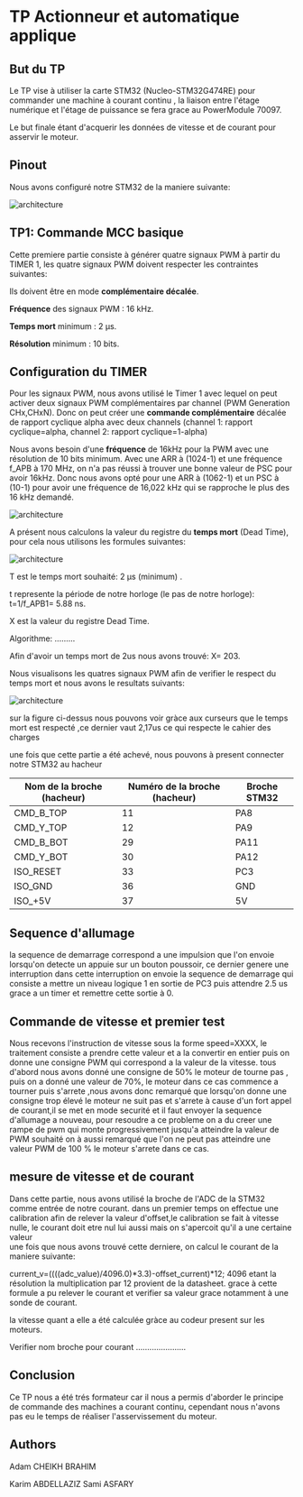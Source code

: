 # TP Actionneur et automatique applique


## But du TP 
Le TP vise à utiliser la carte STM32 (Nucleo-STM32G474RE) pour commander une machine à courant continu , la liaison entre l'étage numérique et l'étage de puissance se fera grace au PowerModule 70097.

Le but finale étant d'acquerir les données de vitesse et de courant pour asservir le moteur.

## Pinout
Nous avons configuré notre STM32 de la maniere suivante: 

![architecture](https://github.com/CBAdamENSEA/TP-Actionneur-et-Automatique/blob/master/images/Pinout.PNG)

## TP1: Commande MCC basique

Cette premiere partie consiste à générer quatre signaux PWM à partir du TIMER 1, les quatre signaux PWM doivent respecter les contraintes suivantes:

Ils doivent être en mode **complémentaire décalée**.

**Fréquence** des signaux PWM : 16 kHz.

**Temps mort** minimum : 2 µs.

**Résolution** minimum : 10 bits.



## Configuration du TIMER

Pour les signaux PWM, nous avons utilisé le Timer 1 avec lequel on peut activer deux signaux PWM complémentaires par channel 
(PWM Generation CHx,CHxN). 
Donc on peut créer une **commande complémentaire** décalée de rapport cyclique alpha avec deux channels 
(channel 1: rapport cyclique=alpha, channel 2: rapport cyclique=1-alpha)

Nous avons besoin d'une **fréquence** de 16kHz pour la PWM avec une résolution de 10 bits minimum. 
Avec une ARR à (1024-1) et une fréquence f_APB à 170 MHz, on n'a pas réussi à trouver une bonne valeur de PSC pour avoir 16kHz.
Donc nous avons opté pour une ARR à (1062-1) et un PSC à (10-1) pour avoir une fréquence de 16,022 kHz qui se rapproche le plus des 16 kHz demandé.


![architecture](https://github.com/CBAdamENSEA/TP-Actionneur-et-Automatique/blob/master/images/Configuration_timer.png)


A présent nous calculons la valeur du registre du **temps mort** (Dead Time), pour cela nous utilisons les formules suivantes: 

![architecture](https://github.com/CBAdamENSEA/TP-Actionneur-et-Automatique/blob/master/images/temps_mort.png)

T est le temps mort souhaité: 2 µs (minimum) .

t represente la période de notre horloge (le pas de notre horloge): t=1/f_APB1= 5.88 ns.

X est la valeur du registre Dead Time.

Algorithme: .........

Afin d'avoir un temps mort de 2us nous avons trouvé: X= 203. 

Nous visualisons les quatres signaux PWM afin de verifier le respect du temps mort et nous avons le resultats suivants: 

![architecture](https://github.com/CBAdamENSEA/TP-Actionneur-et-Automatique/blob/master/images/dead_time.png)

sur la figure ci-dessus nous pouvons voir gràce aux curseurs que le temps mort est respecté ,ce dernier vaut 2,17us ce qui respecte le cahier des charges 

une fois que cette partie a été achevé, nous pouvons à present connecter notre STM32 au hacheur 

| **Nom de la broche (hacheur)** | **Numéro de la broche (hacheur)** | **Broche STM32** |
| ------------------------------ | --------------------------------- | ---------------- |
|CMD_B_TOP | 11	| PA8 |
|CMD_Y_TOP | 12	| PA9 |
|CMD_B_BOT | 29	| PA11 |
|CMD_Y_BOT | 30	| PA12 |
|ISO_RESET | 33	| PC3 |
|ISO_GND | 36 | GND |
|ISO_+5V | 37 | 5V |

## Sequence d'allumage 
la sequence de demarrage correspond a une impulsion que l'on envoie lorsqu'on detecte un appuie sur un bouton poussoir, ce dernier genere une interruption 
dans cette interruption on envoie la sequence de demarrage qui consiste a mettre un niveau logique 1 en sortie de PC3 puis attendre 2.5 us grace a un timer et remettre cette sortie à 0. 


## Commande de vitesse et premier test
Nous recevons l'instruction de vitesse sous la forme speed=XXXX, le traitement consiste a prendre cette valeur et a la convertir en entier puis on donne une
consigne PWM qui correspond a la valeur de la vitesse. tous d'abord nous avons donné une consigne de 50% le moteur de tourne pas , puis on a donné une valeur de 70%,
le moteur dans ce cas commence a tourner puis s'arrete ,nous avons donc remarqué que lorsqu'on donne une consigne trop élevé le moteur ne suit pas et s'arrete à 
cause d'un fort appel de courant,il se met en mode securité et il faut envoyer la sequence d'allumage a nouveau, pour resoudre a ce probleme on a du creer une rampe de pwm qui monte progressivement jusqu'a atteindre la valeur de PWM souhaité 
on à aussi remarqué que l'on ne peut pas atteindre une valeur PWM de 100 % le moteur s'arrete dans ce cas. 

## mesure de vitesse et de courant 

Dans cette partie, nous avons utilisé la broche de l'ADC de la STM32 comme entrée de notre courant. 
dans un premier temps on effectue une calibration afin de relever la valeur d'offset,le calibration se fait à vitesse nulle, le courant doit etre nul lui aussi mais on s'apercoit qu'il a une certaine valeur  
une fois que nous avons trouvé cette derniere, on calcul le courant de la maniere suivante: 

current_v=((((adc_value)/4096.0)*3.3)-offset_current)*12;
4096 etant la résolution 
la multiplication par 12 provient de la datasheet. 
grace à cette formule a pu relever le courant et verifier sa valeur grace notamment à une sonde de courant. 

la vitesse quant a elle a été calculée gràce au codeur present sur les moteurs.


Verifier nom broche pour courant ......................

## Conclusion 

Ce TP nous a été trés formateur car il nous a permis d'aborder le principe de commande des machines a courant continu, cependant nous n'avons pas eu le temps de réaliser l'asservissement du moteur. 








## Authors

Adam CHEIKH BRAHIM

Karim ABDELLAZIZ
Sami ASFARY
	